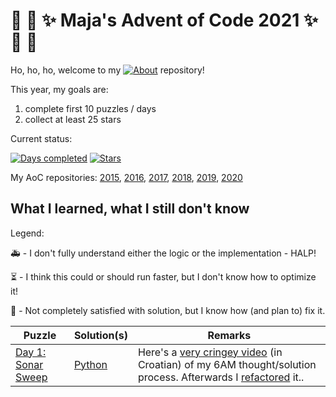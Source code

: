 # :christmas_tree: :snake: :sparkles: Maja's Advent of Code 2021 :sparkles: :snake: :christmas_tree:

Ho, ho, ho, welcome to my [![About](https://img.shields.io/badge/Advent%20of%20Code%20🎄-2021-brightgreen)](https://adventofcode.com/2021/about) repository!

This year, my goals are:

1. complete first 10 puzzles / days
2. collect at least 25 stars

Current status:

[![Days completed](https://img.shields.io/badge/day%20📅-1-blue)](https://github.com/mimikrija/AdventOfCode2021/)
[![Stars](https://img.shields.io/badge/stars%20⭐-2-yellow)](https://adventofcode.com/2020/stats)

My AoC repositories: [2015](https://github.com/mimikrija/AdventOfCode2015), [2016](https://github.com/mimikrija/AdventOfCode2016), [2017](https://github.com/mimikrija/AdventOfCode2017), [2018](https://github.com/mimikrija/AdventOfCode2018), [2019](https://github.com/mimikrija/AdventOfCode2019), [2020](https://github.com/mimikrija/AdventOfCode2020)

## What I learned, what I still don't know

Legend:

:ambulance: - I don't fully understand either the logic or the implementation - HALP!

:hourglass_flowing_sand: - I think this could or should run faster, but I don't know how to optimize it!

:hammer: - Not completely satisfied with solution, but I know how (and plan to) fix it.

Puzzle | Solution(s) | Remarks |
---    |---    |----
[Day 1: Sonar Sweep](https://adventofcode.com/2021/day/1) | [Python](python/01.py) | Here's a [very cringey video](https://youtu.be/-MHDfcas4zo) (in Croatian) of my 6AM thought/solution process. Afterwards I [refactored](https://youtu.be/kGzPefiVyAU) it.. |


